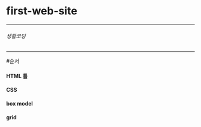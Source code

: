 # first-web-site
---------------------------------------
###### 생활코딩


---------------------------------------
#순서 
#### HTML 틀
#### CSS
#### box model
#### grid
